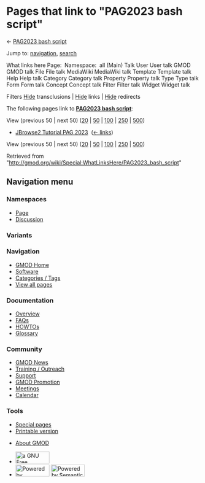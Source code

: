 <div id="mw-page-base" class="noprint">

</div>

<div id="mw-head-base" class="noprint">

</div>

<div id="content" class="mw-body" role="main">

<span id="top"></span>

<div id="mw-js-message" style="display:none;">

</div>



# <span dir="auto">Pages that link to "PAG2023 bash script"</span>

<div id="bodyContent">

<div id="contentSub">

← [PAG2023 bash script](/wiki/PAG2023_bash_script "PAG2023 bash script")

</div>

<div id="jump-to-nav" class="mw-jump">

Jump to: [navigation](#mw-navigation), [search](#p-search)

</div>

<div id="mw-content-text">

What links here Page:  Namespace:  all (Main) Talk User User talk GMOD
GMOD talk File File talk MediaWiki MediaWiki talk Template Template talk
Help Help talk Category Category talk Property Property talk Type Type
talk Form Form talk Concept Concept talk Filter Filter talk Widget
Widget talk

Filters
[Hide](/mediawiki/index.php?title=Special:WhatLinksHere/PAG2023_bash_script&hidetrans=1 "Special:WhatLinksHere/PAG2023 bash script")
transclusions \|
[Hide](/mediawiki/index.php?title=Special:WhatLinksHere/PAG2023_bash_script&hidelinks=1 "Special:WhatLinksHere/PAG2023 bash script")
links \|
[Hide](/mediawiki/index.php?title=Special:WhatLinksHere/PAG2023_bash_script&hideredirs=1 "Special:WhatLinksHere/PAG2023 bash script")
redirects

The following pages link to **[PAG2023 bash
script](/wiki/PAG2023_bash_script "PAG2023 bash script")**:

View (previous 50 \| next 50)
([20](/mediawiki/index.php?title=Special:WhatLinksHere/PAG2023_bash_script&limit=20 "Special:WhatLinksHere/PAG2023 bash script")
\|
[50](/mediawiki/index.php?title=Special:WhatLinksHere/PAG2023_bash_script&limit=50 "Special:WhatLinksHere/PAG2023 bash script")
\|
[100](/mediawiki/index.php?title=Special:WhatLinksHere/PAG2023_bash_script&limit=100 "Special:WhatLinksHere/PAG2023 bash script")
\|
[250](/mediawiki/index.php?title=Special:WhatLinksHere/PAG2023_bash_script&limit=250 "Special:WhatLinksHere/PAG2023 bash script")
\|
[500](/mediawiki/index.php?title=Special:WhatLinksHere/PAG2023_bash_script&limit=500 "Special:WhatLinksHere/PAG2023 bash script"))

- [JBrowse2 Tutorial PAG
  2023](/wiki/JBrowse2_Tutorial_PAG_2023 "JBrowse2 Tutorial PAG 2023") ‎
  <span class="mw-whatlinkshere-tools">([←
  links](/mediawiki/index.php?title=Special:WhatLinksHere&target=JBrowse2+Tutorial+PAG+2023 "Special:WhatLinksHere"))</span>

View (previous 50 \| next 50)
([20](/mediawiki/index.php?title=Special:WhatLinksHere/PAG2023_bash_script&limit=20 "Special:WhatLinksHere/PAG2023 bash script")
\|
[50](/mediawiki/index.php?title=Special:WhatLinksHere/PAG2023_bash_script&limit=50 "Special:WhatLinksHere/PAG2023 bash script")
\|
[100](/mediawiki/index.php?title=Special:WhatLinksHere/PAG2023_bash_script&limit=100 "Special:WhatLinksHere/PAG2023 bash script")
\|
[250](/mediawiki/index.php?title=Special:WhatLinksHere/PAG2023_bash_script&limit=250 "Special:WhatLinksHere/PAG2023 bash script")
\|
[500](/mediawiki/index.php?title=Special:WhatLinksHere/PAG2023_bash_script&limit=500 "Special:WhatLinksHere/PAG2023 bash script"))

</div>

<div class="printfooter">

Retrieved from
"<http://gmod.org/wiki/Special:WhatLinksHere/PAG2023_bash_script>"

</div>

<div id="catlinks" class="catlinks catlinks-allhidden">

</div>

<div class="visualClear">

</div>

</div>

</div>

<div id="mw-navigation">

## Navigation menu

<div id="mw-head">



<div id="left-navigation">

<div id="p-namespaces" class="vectorTabs" role="navigation"
aria-labelledby="p-namespaces-label">

### Namespaces

- <span id="ca-nstab-main"><a href="/wiki/PAG2023_bash_script" accesskey="c"
  title="View the content page [c]">Page</a></span>
- <span id="ca-talk"><a
  href="/mediawiki/index.php?title=Talk:PAG2023_bash_script&amp;action=edit&amp;redlink=1"
  accesskey="t"
  title="Discussion about the content page [t]">Discussion</a></span>

</div>

<div id="p-variants" class="vectorMenu emptyPortlet" role="navigation"
aria-labelledby="p-variants-label">

### 

### Variants[](#)

<div class="menu">

</div>

</div>

</div>

<div id="right-navigation">





</div>



</div>

</div>

</div>

<div id="mw-panel">

<div id="p-logo" role="banner">

<a href="/wiki/Main_Page"
style="background-image: url(http://gmod.org/images/GMOD-cogs.png);"
title="Visit the main page"></a>

</div>

<div id="p-Navigation" class="portal" role="navigation"
aria-labelledby="p-Navigation-label">

### Navigation

<div class="body">

- <span id="n-GMOD-Home">[GMOD Home](/wiki/Main_Page)</span>
- <span id="n-Software">[Software](/wiki/GMOD_Components)</span>
- <span id="n-Categories-.2F-Tags">[Categories /
  Tags](/wiki/Categories)</span>
- <span id="n-View-all-pages">[View all
  pages](/wiki/Special:AllPages)</span>

</div>

</div>

<div id="p-Documentation" class="portal" role="navigation"
aria-labelledby="p-Documentation-label">

### Documentation

<div class="body">

- <span id="n-Overview">[Overview](/wiki/Overview)</span>
- <span id="n-FAQs">[FAQs](/wiki/Category:FAQ)</span>
- <span id="n-HOWTOs">[HOWTOs](/wiki/Category:HOWTO)</span>
- <span id="n-Glossary">[Glossary](/wiki/Glossary)</span>

</div>

</div>

<div id="p-Community" class="portal" role="navigation"
aria-labelledby="p-Community-label">

### Community

<div class="body">

- <span id="n-GMOD-News">[GMOD News](/wiki/GMOD_News)</span>
- <span id="n-Training-.2F-Outreach">[Training /
  Outreach](/wiki/Training_and_Outreach)</span>
- <span id="n-Support">[Support](/wiki/Support)</span>
- <span id="n-GMOD-Promotion">[GMOD
  Promotion](/wiki/GMOD_Promotion)</span>
- <span id="n-Meetings">[Meetings](/wiki/Meetings)</span>
- <span id="n-Calendar">[Calendar](/wiki/Calendar)</span>

</div>

</div>

<div id="p-tb" class="portal" role="navigation"
aria-labelledby="p-tb-label">

### Tools

<div class="body">

- <span id="t-specialpages"><a href="/wiki/Special:SpecialPages" accesskey="q"
  title="A list of all special pages [q]">Special pages</a></span>
- <span id="t-print"><a
  href="/mediawiki/index.php?title=Special:WhatLinksHere/PAG2023_bash_script&amp;printable=yes"
  rel="alternate" accesskey="p"
  title="Printable version of this page [p]">Printable version</a></span>

</div>

</div>

</div>

</div>

<div id="footer" role="contentinfo">

- <span id="footer-places-about">[About
  GMOD](/wiki/GMOD:About "GMOD:About")</span>

<!-- -->

- <span id="footer-copyrightico">[<img src="http://www.gnu.org/graphics/gfdl-logo-small.png" width="88"
  height="31" alt="a GNU Free Documentation License" />](http://www.gnu.org/licenses/fdl-1.3.html)</span>
- <span id="footer-poweredbyico">[<img src="/mediawiki/skins/common/images/poweredby_mediawiki_88x31.png"
  width="88" height="31" alt="Powered by MediaWiki" />](//www.mediawiki.org/)
  [<img
  src="/mediawiki/extensions/SemanticMediaWiki/includes/../resources/images/smw_button.png"
  width="88" height="31" alt="Powered by Semantic MediaWiki" />](https://www.semantic-mediawiki.org/wiki/Semantic_MediaWiki)</span>

<div style="clear:both">

</div>

</div>
